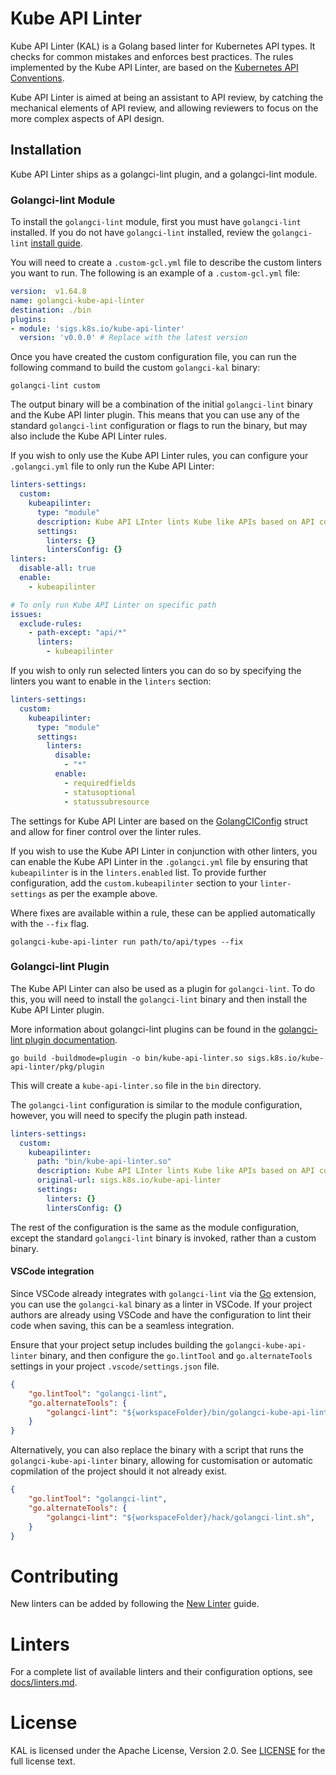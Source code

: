 # Kube API Linter

Kube API Linter (KAL) is a Golang based linter for Kubernetes API types.
It checks for common mistakes and enforces best practices.
The rules implemented by the Kube API Linter, are based on the [Kubernetes API Conventions][api-conventions].

Kube API Linter is aimed at being an assistant to API review, by catching the mechanical elements of API review, and allowing reviewers to focus on the more complex aspects of API design.

[api-conventions]: https://git.k8s.io/community/contributors/devel/sig-architecture/api-conventions.md

## Installation

Kube API Linter ships as a golangci-lint plugin, and a golangci-lint module.

### Golangci-lint Module

To install the `golangci-lint` module, first you must have `golangci-lint` installed.
If you do not have `golangci-lint` installed, review the `golangci-lint` [install guide][golangci-lint-install].

[golangci-lint-install]: https://golangci-lint.run/welcome/install/

You will need to create a `.custom-gcl.yml` file to describe the custom linters you want to run. The following is an example of a `.custom-gcl.yml` file:

```yaml
version:  v1.64.8
name: golangci-kube-api-linter
destination: ./bin
plugins:
- module: 'sigs.k8s.io/kube-api-linter'
  version: 'v0.0.0' # Replace with the latest version
```

Once you have created the custom configuration file, you can run the following command to build the custom `golangci-kal` binary:

```shell
golangci-lint custom
```

The output binary will be a combination of the initial `golangci-lint` binary and the Kube API linter plugin.
This means that you can use any of the standard `golangci-lint` configuration or flags to run the binary, but may also include the Kube API Linter rules.

If you wish to only use the Kube API Linter rules, you can configure your `.golangci.yml` file to only run the Kube API Linter:

```yaml
linters-settings:
  custom:
    kubeapilinter:
      type: "module"
      description: Kube API LInter lints Kube like APIs based on API conventions and best practices.
      settings:
        linters: {}
        lintersConfig: {}
linters:
  disable-all: true
  enable:
    - kubeapilinter

# To only run Kube API Linter on specific path
issues:
  exclude-rules:
    - path-except: "api/*"
      linters:
        - kubeapilinter
```

If you wish to only run selected linters you can do so by specifying the linters you want to enable in the `linters` section:

```yaml
linters-settings:
  custom:
    kubeapilinter:
      type: "module"
      settings:
        linters:
          disable:
            - "*"
          enable:
            - requiredfields
            - statusoptional
            - statussubresource
```

The settings for Kube API Linter are based on the [GolangCIConfig][golangci-config-struct] struct and allow for finer control over the linter rules.

If you wish to use the Kube API Linter in conjunction with other linters, you can enable the Kube API Linter in the `.golangci.yml` file by ensuring that `kubeapilinter` is in the `linters.enabled` list.
To provide further configuration, add the `custom.kubeapilinter` section to your `linter-settings` as per the example above.

[golangci-config-struct]: https://pkg.go.dev/sigs.k8s.io/kube-api-linter/pkg/config#GolangCIConfig

Where fixes are available within a rule, these can be applied automatically with the `--fix` flag.

```shell
golangci-kube-api-linter run path/to/api/types --fix
```

### Golangci-lint Plugin

The Kube API Linter can also be used as a plugin for `golangci-lint`.
To do this, you will need to install the `golangci-lint` binary and then install the Kube API Linter plugin.

More information about golangci-lint plugins can be found in the [golangci-lint plugin documentation][golangci-lint-plugin-docs].

[golangci-lint-plugin-docs]: https://golangci-lint.run/plugins/go-plugins/

```shell
go build -buildmode=plugin -o bin/kube-api-linter.so sigs.k8s.io/kube-api-linter/pkg/plugin
```

This will create a `kube-api-linter.so` file in the `bin` directory.

The `golangci-lint` configuration is similar to the module configuration, however, you will need to specify the plugin path instead.

```yaml
linters-settings:
  custom:
    kubeapilinter:
      path: "bin/kube-api-linter.so"
      description: Kube API LInter lints Kube like APIs based on API conventions and best practices.
      original-url: sigs.k8s.io/kube-api-linter
      settings:
        linters: {}
        lintersConfig: {}
```

The rest of the configuration is the same as the module configuration, except the standard `golangci-lint` binary is invoked, rather than a custom binary.

#### VSCode integration

Since VSCode already integrates with `golangci-lint` via the [Go][vscode-go] extension, you can use the `golangci-kal` binary as a linter in VSCode.
If your project authors are already using VSCode and have the configuration to lint their code when saving, this can be a seamless integration.

Ensure that your project setup includes building the `golangci-kube-api-linter` binary, and then configure the `go.lintTool` and `go.alternateTools` settings in your project `.vscode/settings.json` file.

[vscode-go]: https://code.visualstudio.com/docs/languages/go

```json
{
    "go.lintTool": "golangci-lint",
    "go.alternateTools": {
        "golangci-lint": "${workspaceFolder}/bin/golangci-kube-api-linter",
    }
}
```

Alternatively, you can also replace the binary with a script that runs the `golangci-kube-api-linter` binary,
allowing for customisation or automatic copmilation of the project should it not already exist.

```json
{
    "go.lintTool": "golangci-lint",
    "go.alternateTools": {
        "golangci-lint": "${workspaceFolder}/hack/golangci-lint.sh",
    }
}
```

# Contributing

New linters can be added by following the [New Linter][new-linter] guide.

[new-linter]: docs/new-linter.md

# Linters

For a complete list of available linters and their configuration options, see [docs/linters.md](docs/linters.md).

# License

KAL is licensed under the Apache License, Version 2.0. See [LICENSE](LICENSE) for the full license text.
